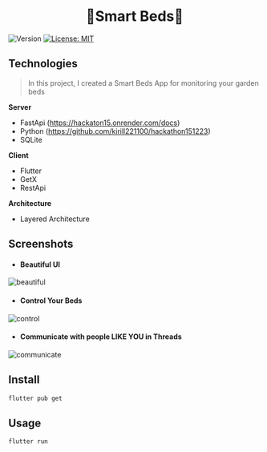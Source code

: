 <h1 align="center">🌿Smart Beds🌿</h1>
<p>
  <img alt="Version" src="https://img.shields.io/badge/version-1.0-blue.svg?cacheSeconds=2592000" />
  <a href="#" target="_blank">
    <img alt="License: MIT" src="https://img.shields.io/badge/License-MIT-yellow.svg" />
  </a>
</p>

## Technologies
> In this project, I created a Smart Beds App for monitoring your garden beds

**Server**
- FastApi (https://hackaton15.onrender.com/docs)
- Python (https://github.com/kirill221100/hackathon151223)
- SQLite

**Client**
- Flutter
- GetX
- RestApi

**Architecture**
- Layered Architecture

## Screenshots
- #### Beautiful UI
![beautiful](https://github.com/DaDaDaTheoryNow/Smart-Beds/assets/105795587/b02c8fbd-ab91-44db-a76b-feb66d665131)

- #### Control Your Beds
![control](https://github.com/DaDaDaTheoryNow/Smart-Beds/assets/105795587/ecab9908-46b8-4346-9bde-b9acfaaabbe9)



- #### Communicate with people LIKE YOU in Threads
![communicate](https://github.com/DaDaDaTheoryNow/Smart-Beds/assets/105795587/683a3fde-bf5b-4510-8383-1c2bf7ba82d0)

## Install

```sh
flutter pub get
```

## Usage

```sh
flutter run
```

